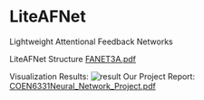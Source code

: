 # LiteAFNet
Lightweight Attentional Feedback Networks

LiteAFNet Structure
[FANET3A.pdf](https://github.com/user-attachments/files/18545330/FANET3A.pdf)

Visualization Results:
![result](https://github.com/Jimmi1e/LiteAFNet/assets/144962751/9ce7b79d-b17c-40da-9ae7-dfecfa4a0f1a)
Our Project Report:
[COEN6331Neural_Network_Project.pdf](https://github.com/user-attachments/files/18545331/COEN6331Neural_Network_Project.pdf)
